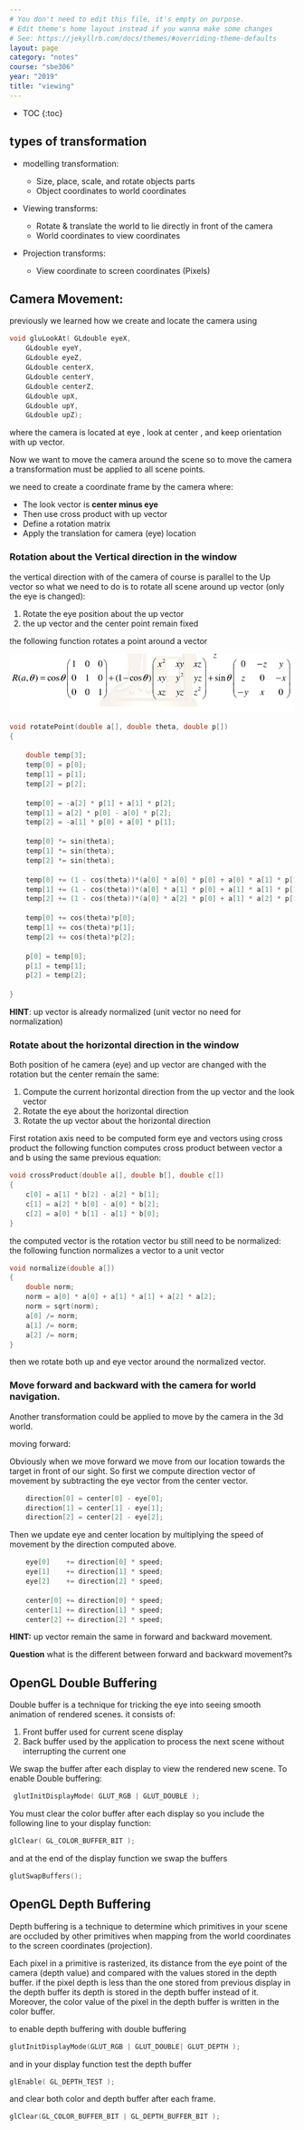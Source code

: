 ```yaml
---
# You don't need to edit this file, it's empty on purpose.
# Edit theme's home layout instead if you wanna make some changes
# See: https://jekyllrb.com/docs/themes/#overriding-theme-defaults
layout: page
category: "notes"
course: "sbe306"
year: "2019"
title: "viewing"
---
```


* TOC
{:toc}

## types of transformation
*  modelling transformation:
	* Size, place, scale, and rotate objects parts
	* Object coordinates to world coordinates

* Viewing transforms:
	* Rotate & translate the world to lie directly in front of the camera
	* World coordinates to view coordinates

* Projection transforms:
	* View coordinate to screen coordinates (Pixels)

## Camera Movement:

previously we learned how we create and locate the camera using 

```c++
void gluLookAt(	GLdouble eyeX,
 	GLdouble eyeY,
 	GLdouble eyeZ,
 	GLdouble centerX,
 	GLdouble centerY,
 	GLdouble centerZ,
 	GLdouble upX,
 	GLdouble upY,
 	GLdouble upZ);
```

where the camera is located at eye , look at center , and keep orientation with up vector.

Now we want to move the camera around the scene so to move the camera a transformation must be applied to all scene points. 

we need to create a coordinate frame by the camera where:
* The look vector is **center minus eye**
* Then use cross product with up vector
* Define a rotation matrix
* Apply the translation for camera (eye) location

### Rotation about the Vertical direction in the window

the vertical direction with of the camera of course is parallel to the Up vector so what we need to do is to rotate all scene around up vector (only the eye is changed):
1. Rotate the eye position about the up vector
2. the up vector and the center point remain fixed

the following function rotates a point around a vector

![](../images/rotate.png)

```c++
void rotatePoint(double a[], double theta, double p[])
{

	double temp[3];
	temp[0] = p[0];
	temp[1] = p[1];
	temp[2] = p[2];

	temp[0] = -a[2] * p[1] + a[1] * p[2];
	temp[1] = a[2] * p[0] - a[0] * p[2];
	temp[2] = -a[1] * p[0] + a[0] * p[1];

	temp[0] *= sin(theta);
	temp[1] *= sin(theta);
	temp[2] *= sin(theta);

	temp[0] += (1 - cos(theta))*(a[0] * a[0] * p[0] + a[0] * a[1] * p[1] + a[0] * a[2] * p[2]);
	temp[1] += (1 - cos(theta))*(a[0] * a[1] * p[0] + a[1] * a[1] * p[1] + a[1] * a[2] * p[2]);
	temp[2] += (1 - cos(theta))*(a[0] * a[2] * p[0] + a[1] * a[2] * p[1] + a[2] * a[2] * p[2]);

	temp[0] += cos(theta)*p[0];
	temp[1] += cos(theta)*p[1];
	temp[2] += cos(theta)*p[2];

	p[0] = temp[0];
	p[1] = temp[1];
	p[2] = temp[2];

}
```

**HINT**: up vector is already normalized (unit vector no need for normalization)

### Rotate about the horizontal direction in the window

Both position of he camera (eye) and up vector are changed with the rotation but the center remain the same:

1. Compute the current horizontal direction from the up vector and the look vector
2. Rotate the eye about the horizontal direction
3. Rotate the up vector about the horizontal direction

First rotation axis need to be computed form eye and vectors using cross product
the following function computes cross product between vector a and b using the same previous equation:

```c++
void crossProduct(double a[], double b[], double c[])
{
	c[0] = a[1] * b[2] - a[2] * b[1];
	c[1] = a[2] * b[0] - a[0] * b[2];
	c[2] = a[0] * b[1] - a[1] * b[0];
}
```

the computed vector is the rotation vector bu still need to be normalized:
the following function normalizes a vector to a unit vector

```c++
void normalize(double a[])
{
	double norm;
	norm = a[0] * a[0] + a[1] * a[1] + a[2] * a[2];
	norm = sqrt(norm);
	a[0] /= norm;
	a[1] /= norm;
	a[2] /= norm;
}
```

then we rotate both up and eye vector around the normalized vector.

### Move forward and backward with the camera for world navigation.

Another transformation could be applied to move by the camera in the 3d world.

moving forward:

Obviously when we move forward we move from our location towards the target in front of our sight.
So first we compute direction vector of movement by subtracting the eye vector from the center vector.

```c++
	direction[0] = center[0] - eye[0];
	direction[1] = center[1] - eye[1];
	direction[2] = center[2] - eye[2];
```

Then we update eye and center location by multiplying the speed of movement by the direction computed above.

```c++
	eye[0]    += direction[0] * speed;
	eye[1]    += direction[1] * speed;
	eye[2]    += direction[2] * speed;

	center[0] += direction[0] * speed;
	center[1] += direction[1] * speed;
	center[2] += direction[2] * speed;
```

**HINT:** up vector remain the same in forward and backward movement.

**Question** what is the different between forward and backward movement?s

## OpenGL Double Buffering

Double buffer is a technique for tricking the eye into seeing smooth animation of rendered scenes. it consists of:
1. Front buffer used for current scene display 
2. Back buffer used by the application to process the next scene without interrupting the current one

We swap the buffer after each display to view the rendered new scene.
To enable Double buffering:

```c++
 glutInitDisplayMode( GLUT_RGB | GLUT_DOUBLE );
```

You must clear the color buffer after each display so you include the following line to your display function:

```c++
glClear( GL_COLOR_BUFFER_BIT );
```

and at the end of the display function we swap the buffers

```c++
glutSwapBuffers();
```

## OpenGL Depth Buffering
Depth buffering is a technique to determine which primitives in your scene are occluded by other primitives when mapping from the world coordinates to the screen coordinates (projection).

Each pixel in a primitive is rasterized, its distance from the eye point of the camera (depth value) and compared with the values stored in the depth buffer. if the pixel depth is less than the one stored from previous display in the depth buffer its depth is stored in the depth buffer instead of it. Moreover, the color value of the pixel in the depth buffer is written in the color buffer.

to enable depth buffering with double buffering

```c++
glutInitDisplayMode(GLUT_RGB | GLUT_DOUBLE| GLUT_DEPTH );
```

and in your display function test the depth buffer

```c++
glEnable( GL_DEPTH_TEST );
```

and clear both color and depth buffer after each frame.

```c++
glClear(GL_COLOR_BUFFER_BIT | GL_DEPTH_BUFFER_BIT );
```